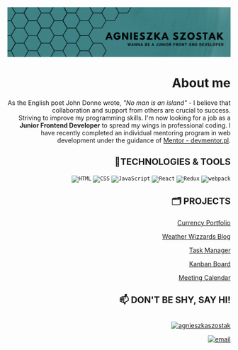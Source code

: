 
<img src="./assets/banner.png" alt="banner">
<div align="right">
    <h1>About me</h1>
    <p>
	As the English poet John Donne wrote, <i>"No man is an island"</i> - I believe that collaboration and support from others are crucial to success. 
	<br>
	Striving to improve my programming skills. I'm now looking for a job as a <strong>Junior Frontend Developer</strong> to spread my wings in professional coding. I have recently completed an individual mentoring program in web development under the guidance of  <a href="https://www.devmentor.pl">Mentor - devmentor.pl</a>.</p>
</div>

<div align="right">
	<h2 style="font-size: 20px; text-transform: uppercase">🔧Technologies & Tools</h2>
	<div  align="right">
		<code><img height="50" src="https://user-images.githubusercontent.com/25181517/192158954-f88b5814-d510-4564-b285-dff7d6400dad.png" alt="HTML" title="HTML" /></code>
		<code><img height="50" src="https://user-images.githubusercontent.com/25181517/183898674-75a4a1b1-f960-4ea9-abcb-637170a00a75.png" alt="CSS" title="CSS" /></code>
		<code><img height="50" src="https://user-images.githubusercontent.com/25181517/117447155-6a868a00-af3d-11eb-9cfe-245df15c9f3f.png" alt="JavaScript" title="JavaScript" /></code>
		<code><img height="50" src="https://user-images.githubusercontent.com/25181517/183897015-94a058a6-b86e-4e42-a37f-bf92061753e5.png" alt="React" title="React" /></code>
		<code><img height="50" src="https://user-images.githubusercontent.com/25181517/187896150-cc1dcb12-d490-445c-8e4d-1275cd2388d6.png" alt="Redux" title="Redux" /></code>
		<code><img height="50" src="https://user-images.githubusercontent.com/25181517/187955008-981340e6-b4cc-441b-80cf-7a5e94d29e7e.png" alt="webpack" title="webpack" /></code>
	</div>
</div>


<div style="text-align: right">
	<h3 style="font-size: 20px; text-transform: uppercase">🗂️ Projects</h3>

 [Currency Portfolio](https://github.com/AgnieszkaSzostak/Currency-Portfolio-App)

 [Weather Wizzards Blog](https://github.com/AgnieszkaSzostak/Weather-Wizards-Blog)

 [Task Manager](https://github.com/AgnieszkaSzostak/React-TaskManager)

 [Kanban Board](https://github.com/AgnieszkaSzostak/Kanban-board)

[Meeting Calendar](https://github.com/AgnieszkaSzostak/MeetingCalendar-App)
</div>

<div style="text-align: right">
	<h4 style="font-size: 20px; text-transform: uppercase">📫 Don't be shy, say hi!</h4>
<a href="https://www.linkedin.com/in/agnieszkaszostak/" target="blank"><img align="center" src="https://raw.githubusercontent.com/rahuldkjain/github-profile-readme-generator/master/src/images/icons/Social/linked-in-alt.svg" alt="agnieszkaszostak" height="30" width="40" /></a> 

<br>

<a href="mailto:agnieszkaszostak94@gmail.com"><img src="https://img.icons8.com/color/96/000000/gmail.png" height="30" width="40" alt="email"/></a>
</div>
</div>



